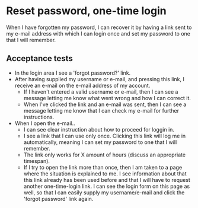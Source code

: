 # Reset password, one-time login

When I have forgotten my password, I can recover it by having a link sent to my e-mail address with which I can login once and set my password to one that I will remember.

## Acceptance tests

- In the login area I see a 'forgot password?' link.
- After having supplied my username or e-mail, and pressing this link, I receive an e-mail on the e-mail address of my account.
  - If I haven't entered a valid username or e-mail, then I can see a message letting me know what went wrong and how I can correct it.
  - When I've clicked the link and an e-mail was sent, then I can see a message letting me know that I can check my e-mail for further instructions.
- When I open the e-mail..
  - I can see clear instruction about how to proceed for loggin in.
  - I see a link that I can use only once. Clicking this link will log me in automatically, meaning I can set my password to one that I will remember.
  - The link only works for X amount of hours (discuss an appropriate timespan).
  - If I try to open the link more than once, then I am taken to a page where the situation is explained to me. I see information about that this link already has been used before and that I will have to request another one-time-login link. I can see the login form on this page as well, so that I can easily supply my username/e-mail and click the 'forgot password' link again.

